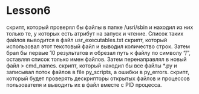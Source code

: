 # Lesson6
скрипт,  который проверял бы файлы в папке /usrі/sbin и находил из них только те, у которых есть атрибут на запуск и чтение. Список таких файлов выводится в файл usr_executables.txt
скрипт,  который использовал этот текстовый файл и выводил количество строк. Затем брал бы первые 10 результатов и обрезал путь к файлу по символу “/”, оставляя список только имен файлов. Затем перенаправлял в новый файл > cmd_names.
скрипт,  который находил бы все файлы *.py  и записывал поток файлов в  file  py_scripts, а ошибки в py_errors.
скрипт, который будет проверять дескрипторы открытых файлов и  процессов пользователя  и выводить их в файл вместе с PID процесса. 
